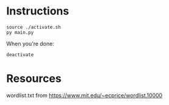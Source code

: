 # Instructions

```
source ./activate.sh
py main.py
```
When you're done:

```
deactivate
```

# Resources
wordlist.txt from https://www.mit.edu/~ecprice/wordlist.10000


